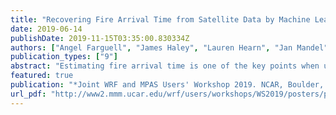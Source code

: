 ```yaml
---
title: "Recovering Fire Arrival Time from Satellite Data by Machine Learning"
date: 2019-06-14
publishDate: 2019-11-15T03:35:00.830334Z
authors: ["Angel Farguell", "James Haley", "Lauren Hearn", "Jan Mandel", "Adam Kochanski"]
publication_types: ["9"]
abstract: "Estimating fire arrival time is one of the key points when using data assimilation in a coupled atmosphere-fire model. A machine learning method to estimate fire arrival time using satellite data for WRF-SFIRE is proposed. First, the Active Fire Satellite data from different instruments are processed defining, at each location in the domain, the last time the satellites observed saved ground and the first time they detected fire. Then, these two sets of data are separated using the Support Vector Machine technique giving the best soft margin hyperplane dividing both groups. Finally, the fire arrival time at each location is defined to be the minimum time forming part of the previous separating hyperplane giving promising results experimenting with 5 large wildland fires."
featured: true
publication: "*Joint WRF and MPAS Users' Workshop 2019. NCAR, Boulder, 10-14 June*"
url_pdf: "http://www2.mmm.ucar.edu/wrf/users/workshops/WS2019/posters/p2.pdf"
---
```



